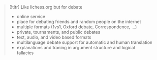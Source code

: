 >[!tltr] Like lichess.org but for debate
> - online service
> - place for debating friends and random people on the internet
> - multiple formats (1vs1, Oxford debate, Correspondence, ...)
> - private, tournaments, and public debates
> - text, audio, and video based formats
> - multilanguage debate support for automatic and human translation
> - explanations and traning in argument structure and logical fallacies
